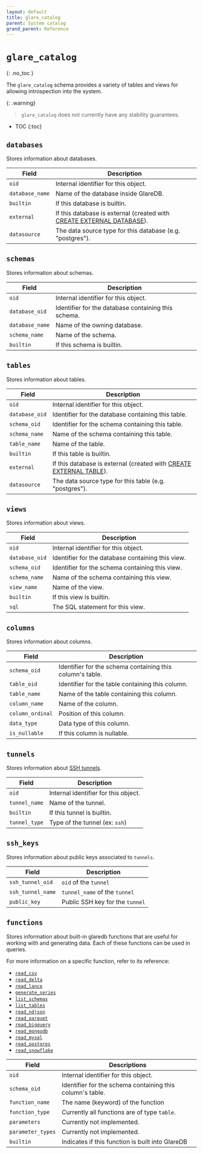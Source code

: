 ```yaml
---
layout: default
title: glare_catalog
parent: System catalog
grand_parent: Reference
---
```


<!-- markdownlint-disable MD022 -->

<!-- prettier-ignore-start -->
# `glare_catalog`
{: .no_toc }
<!-- prettier-ignore-end -->

<!-- markdownlint-enable MD022 -->

The `glare_catalog` schema provides a variety of tables and views for allowing
introspection into the system.

{: .warning}

> `glare_catalog` does not currently have any stability guarantees.

<!-- prettier-ignore -->
- TOC
{:toc}

## `databases`

Stores information about databases.

| Field           | Description                                                             |
| --------------- | ----------------------------------------------------------------------- |
| `oid`           | Internal identifier for this object.                                    |
| `database_name` | Name of the database inside GlareDB.                                    |
| `builtin`       | If this database is builtin.                                            |
| `external`      | If this database is external (created with [CREATE EXTERNAL DATABASE]). |
| `datasource`    | The data source type for this database (e.g. "postgres").               |

## `schemas`

Stores information about schemas.

| Field           | Description                                         |
| --------------- | --------------------------------------------------- |
| `oid`           | Internal identifier for this object.                |
| `database_oid`  | Identifier for the database containing this schema. |
| `database_name` | Name of the owning database.                        |
| `schema_name`   | Name of the schema.                                 |
| `builtin`       | If this schema is builtin.                          |

## `tables`

Stores information about tables.

| Field          | Description                                                          |
| -------------- | -------------------------------------------------------------------- |
| `oid`          | Internal identifier for this object.                                 |
| `database_oid` | Identifier for the database containing this table.                   |
| `schema_oid`   | Identifier for the schema containing this table.                     |
| `schema_name`  | Name of the schema containing this table.                            |
| `table_name`   | Name of the table.                                                   |
| `builtin`      | If this table is builtin.                                            |
| `external`     | If this database is external (created with [CREATE EXTERNAL TABLE]). |
| `datasource`   | The data source type for this table (e.g. "postgres").               |

## `views`

Stores information about views.

| Field          | Description                                       |
| -------------- | ------------------------------------------------- |
| `oid`          | Internal identifier for this object.              |
| `database_oid` | Identifier for the database containing this view. |
| `schema_oid`   | Identifier for the schema containing this view.   |
| `schema_name`  | Name of the schema containing this view.          |
| `view_name`    | Name of the view.                                 |
| `builtin`      | If this view is builtin.                          |
| `sql`          | The SQL statement for this view.                  |

## `columns`

Stores information about columns.

| Field            | Description                                               |
| ---------------- | --------------------------------------------------------- |
| `schema_oid`     | Identifier for the schema containing this column's table. |
| `table_oid`      | Identifier for the table containing this column.          |
| `table_name`     | Name of the table containing this column.                 |
| `column_name`    | Name of the column.                                       |
| `column_ordinal` | Position of this column.                                  |
| `data_type`      | Data type of this column.                                 |
| `is_nullable`    | If this column is nullable.                               |

## `tunnels`

Stores information about [SSH tunnels].

| Field         | Description                          |
| ------------- | ------------------------------------ |
| `oid`         | Internal identifier for this object. |
| `tunnel_name` | Name of the tunnel.                  |
| `builtin`     | If this tunnel is builtin.           |
| `tunnel_type` | Type of the tunnel (ex: `ssh`)       |

## `ssh_keys`

Stores information about public keys associated to `tunnels`.

| Field             | Description                     |
| ----------------- | ------------------------------- |
| `ssh_tunnel_oid`  | `oid` of the `tunnel`           |
| `ssh_tunnel_name` | `tunnel_name` of the `tunnel`   |
| `public_key`      | Public SSH key for the `tunnel` |

## `functions`

Stores information about built-in glaredb functions that are useful for working
with and generating data. Each of these functions can be used in queries.

For more information on a specific function, refer to its reference:

- [`read_csv`]
- [`read_delta`]
- [`read_lance`]
- [`generate_series`]
- [`list_schemas`]
- [`list_tables`]
- [`read_ndjson`]
- [`read_parquet`]
- [`read_bigquery`]
- [`read_mongodb`]
- [`read_mysql`]
- [`read_postgres`]
- [`read_snowflake`]

| Field             | Descriptions                                              |
| ----------------- | --------------------------------------------------------- |
| `oid`             | Internal identifier for this object.                      |
| `schema_oid`      | Identifier for the schema containing this column's table. |
| `function_name`   | The name (keyword) of the function                        |
| `function_type`   | Currently all functions are of type `table`.              |
| `parameters`      | Currently not implemented.                                |
| `parameter_types` | Currently not implemented.                                |
| `builtin`         | Indicates if this function is built into GlareDB          |

[CREATE EXTERNAL TABLE]: /reference/sql-commands/create-external-table.html
[CREATE EXTERNAL DATABASE]: /reference/sql-commands/create-external-database.html
[SSH tunnels]: /data-sources/overview.html#securing-connections-with-ssh-tunnels
[`read_csv`]: /reference/sql-commands/read_csv/
[`read_delta`]: /reference/sql-commands/read_delta
[`read_lance`]: /reference/sql-commands/read_lance
[`generate_series`]: /reference/sql-commands/generate_series
[`list_schemas`]: /reference/sql-commands/list_schemas
[`list_tables`]: /reference/sql-commands/list_tables
[`read_ndjson`]: /reference/sql-commands/read_ndjson
[`read_parquet`]: /reference/sql-commands/read_parquet
[`read_bigquery`]: /reference/sql-commands/read_bigquery
[`read_mongodb`]: /reference/sql-commands/read_mongodb
[`read_mysql`]: /reference/sql-commands/read_mysql
[`read_postgres`]: /reference/sql-commands/read_postgres
[`read_snowflake`]: /reference/sql-commands/read_snowflake
